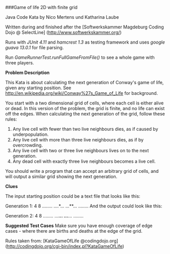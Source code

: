 ###Game of life 2D with finite grid

Java Code Kata by Nico Mertens und Katharina Laube

Written during and finished after the [Softwerkskammer Magdeburg Coding Dojo @ SelectLine] 
(http://www.softwerkskammer.org/)

Runs with *JUnit 4.11* and *hamcrest 1.3* as testing framework and uses *google guava 13.0.1* for file parsing.

Run *GameRunnerTest.runFullGameFromFile()* to see a whole game with three players.

**Problem Description**

This Kata is about calculating the next generation of Conway's game of life, given any starting position. See http://en.wikipedia.org/wiki/Conway%27s_Game_of_Life for background.

You start with a two dimensional grid of cells, where each cell is either alive or dead. In this version of the problem, the grid is finite, and no life can exist off the edges. When calculating the next generation of the grid, follow these rules:

   1. Any live cell with fewer than two live neighbours dies, as if caused by underpopulation.
   2. Any live cell with more than three live neighbours dies, as if by overcrowding.
   3. Any live cell with two or three live neighbours lives on to the next generation.
   4. Any dead cell with exactly three live neighbours becomes a live cell.
   
You should write a program that can accept an arbitrary grid of cells, and will output a similar grid showing the next generation.

**Clues**

The input starting position could be a text file that looks like this:

Generation 1:
4 8
........
....*...
...**...
........
And the output could look like this:

Generation 2:
4 8
........
...**...
...**...
........

**Suggested Test Cases**
Make sure you have enough coverage of edge cases - where there are births and deaths at the edge of the grid.

Rules taken from: [KataGameOfLife @codingdojo.org] (http://codingdojo.org/cgi-bin/index.pl?KataGameOfLife)
